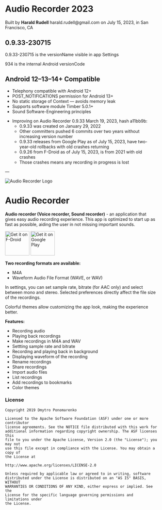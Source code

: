 <h1>Audio Recorder 2023</h1>

<p>Built by <strong>Harald Rudell</strong> harald.rudell@gmail.com on July 15, 2023, in San Francisco, CA</p>

<h2>0.9.33-230715</h2>
<p>0.9.33-230715 is the versionName visible in app Settings</p>
<p>934 is the internal Android versionCode</p>

<h2>Android 12–13–14+ Compatible</h2>
<ul>
<li>Telephony compatible with Android 12+</li>
<li>POST_NOTIFICATIONS permission for Android 13+</li>
<li>No static storage of Context — avoids memory leak</li>
<li>Supports software module Timber 5.0.1+</li>
<li>Sound Software-Engineering principles</li>
</ul>
<p />
<ul>
<li>Improving on Audio Recorder 0.9.33 March 19, 2023, hash a11bb9b:<ul>
<li>0.9.33 was created on January 29, 2022</li>
<li>Other committers pushed 6 commits over two years without increasing version number</li>
<li>0.9.33 releases from Google Play as of July 15, 2023, have two-year-old rollbacks with old crashes returning</li>
<li>0.9.26 from F-Droid as of July 15, 2023, is from 2021 with old crashes</li>
<li>Those crashes means any recording in progress is lost</li></ul>
</ul>

<p>—</p>

![Audio Recorder Logo](https://github.com/Dimowner/AudioRecorder/blob/master/app/src/releaseConfig/res/mipmap-xxxhdpi/audio_recorder_logo.png)

# Audio Recorder

<p><b>Audio recorder (Voice recorder, Sound recorder)</b> - an application that gives easy audio recording experience. 
This app is optimized to start up as fast as possible, aiding the user in not missing important sounds.</p>

[<img src="https://fdroid.gitlab.io/artwork/badge/get-it-on.png"
     alt="Get it on F-Droid"
     height="80">](https://f-droid.org/packages/com.dimowner.audiorecorder/)
[<img src="https://play.google.com/intl/en_us/badges/images/generic/en-play-badge.png"
     alt="Get it on Google Play"
     height="80">](https://play.google.com/store/apps/details?id=com.dimowner.audiorecorder)

<b>Two recording formats are available:</b>
 - M4A
 - Waveform Audio File Format (WAVE, or WAV)

In settings, you can set sample rate, bitrate (for AAC only) and select between mono and stereo.
Selected preferences directly affect the file size of the recordings.

Colorful themes allow customizing the app look, making the experience better.

<b>Features:</b>
- Recording audio
- Playing back recordings
- Make recordings in M4A and WAV
- Settting sample rate and bitrate
- Recording and playing back in background
- Displaying waveform of the recording
- Rename recordings
- Share recordings
- Import audio files
- List recordings
- Add recordings to bookmarks
- Color themes

### License

```
Copyright 2019 Dmytro Ponomarenko

Licensed to the Apache Software Foundation (ASF) under one or more contributor
license agreements. See the NOTICE file distributed with this work for
additional information regarding copyright ownership. The ASF licenses this
file to you under the Apache License, Version 2.0 (the "License"); you may not
use this file except in compliance with the License. You may obtain a copy of
the License at

http://www.apache.org/licenses/LICENSE-2.0

Unless required by applicable law or agreed to in writing, software
distributed under the License is distributed on an "AS IS" BASIS, WITHOUT
WARRANTIES OR CONDITIONS OF ANY KIND, either express or implied. See the
License for the specific language governing permissions and limitations under
the License.
```
